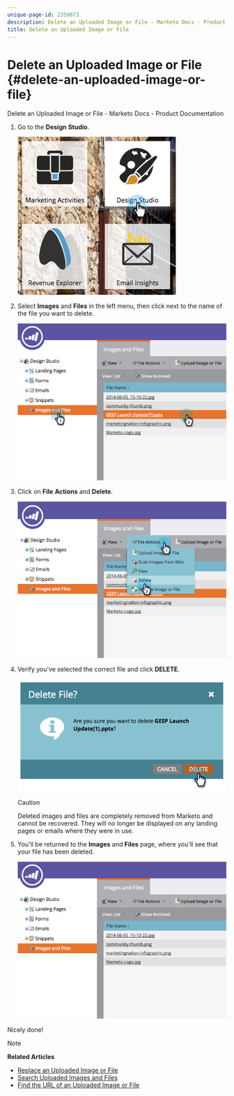 ```yaml
---
unique-page-id: 2359873
description: Delete an Uploaded Image or File - Marketo Docs - Product Documentation
title: Delete an Uploaded Image or File
---
```


# Delete an Uploaded Image or File {#delete-an-uploaded-image-or-file}

Delete an Uploaded Image or File - Marketo Docs - Product Documentation

1. Go to the **Design** **Studio**.

   ![](assets/designstudio-5.png)

1. Select **Images** and **Files** in the left menu, then click next to the name of the file you want to delete.

   ![](assets/image2014-9-16-11-3a18-3a15.png)

1. Click on **File** **Actions** and **Delete**. 

   ![](assets/image2014-9-16-11-3a18-3a22.png)

1. Verify you've selected the correct file and click **DELETE**.

   ![](assets/image2014-9-16-11-3a18-3a30.png)

   >[!CAUTION]
   >
   >Deleted images and files are completely removed from Marketo and cannot be recovered. They will no longer be displayed on any landing pages or emails where they were in use.

1. You'll be returned to the **Images** and **Files** page, where you'll see that your file has been deleted. 

   ![](assets/image2014-9-16-11-3a19-3a0.png)

Nicely done!

>[!NOTE]
>
>**Related Articles**
>
>* [Replace an Uploaded Image or File](replace-an-uploaded-image-or-file.md)
>* [Search Uploaded Images and Files](search-uploaded-images-and-files.md)
>* [Find the URL of an Uploaded Image or File](find-the-url-of-an-uploaded-image-or-file.md)
>

